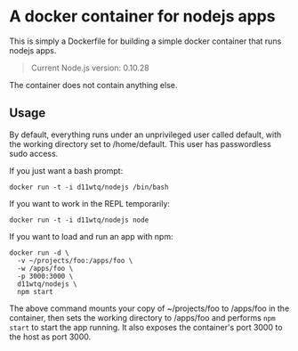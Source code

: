# A docker container for nodejs apps

This is simply a Dockerfile for building a simple docker container that runs
nodejs apps.

> Current Node.js version: 0.10.28

The container does not contain anything else.

## Usage

By default, everything runs under an unprivileged user called default, with the
working directory set to /home/default. This user has passwordless sudo access.

If you just want a bash prompt:

    docker run -t -i d11wtq/nodejs /bin/bash

If you want to work in the REPL temporarily:

    docker run -t -i d11wtq/nodejs node

If you want to load and run an app with npm:

    docker run -d \
      -v ~/projects/foo:/apps/foo \
      -w /apps/foo \
      -p 3000:3000 \
      d11wtq/nodejs \
      npm start

The above command mounts your copy of ~/projects/foo to /apps/foo in the
container, then sets the working directory to /apps/foo and performs
`npm start` to start the app running. It also exposes the container's port 3000
to the host as port 3000.
